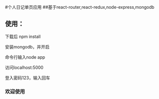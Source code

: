 #个人日记单页应用
##基于react-router,react-redux,node-express,mongodb

## 使用：
下载后 npm install

安装mongodb，并开启

命令行输入node app

访问localhost:5000

登入密码123，输入回车

### 欢迎使用
